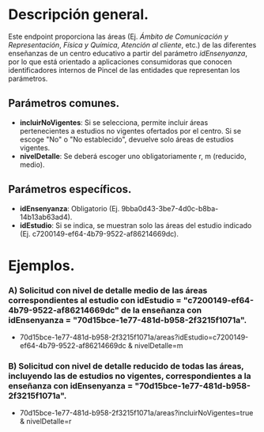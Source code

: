 # Descripción general.

Este endpoint proporciona las áreas (Ej. *Ámbito de Comunicación y Representación*, *Física y Química*, *Atención al cliente*, etc.) de las diferentes enseñanzas de un centro educativo a partir del parámetro *idEnsenyanza*, por lo que está orientado a aplicaciones consumidoras que conocen identificadores internos de Pincel de las entidades que representan los parámetros.

## Parámetros comunes.

* **incluirNoVigentes**: Si se selecciona, permite incluir áreas pertenecientes a estudios no vigentes ofertados por el centro. Si se escoge "No" o "No establecido", devuelve solo áreas de estudios vigentes.
* **nivelDetalle**: Se deberá escoger uno obligatoriamente r, m (reducido, medio).

## Parámetros específicos.

* **idEnsenyanza**: Obligatorio (Ej. 9bba0d43-3be7-4d0c-b8ba-14b13ab63ad4).
* **idEstudio**: Si se indica, se muestran solo las áreas del estudio indicado (Ej. c7200149-ef64-4b79-9522-af86214669dc).

# Ejemplos.
### A) Solicitud con nivel de detalle medio de las áreas correspondientes al estudio con idEstudio = "c7200149-ef64-4b79-9522-af86214669dc" de la enseñanza con idEnsenyanza = "70d15bce-1e77-481d-b958-2f3215f1071a".
* 70d15bce-1e77-481d-b958-2f3215f1071a/areas?idEstudio=c7200149-ef64-4b79-9522-af86214669dc & nivelDetalle=m

### B) Solicitud con nivel de detalle reducido de todas las áreas, incluyendo las de estudios no vigentes, correspondientes a la enseñanza con idEnsenyanza = "70d15bce-1e77-481d-b958-2f3215f1071a".
* 70d15bce-1e77-481d-b958-2f3215f1071a/areas?incluirNoVigentes=true & nivelDetalle=r
